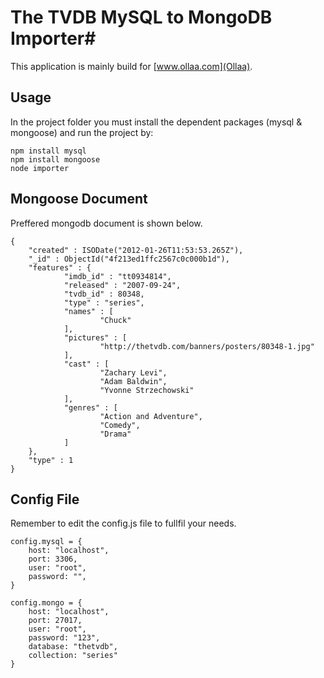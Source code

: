 # The TVDB MySQL to MongoDB Importer#

This application is mainly build for [www.ollaa.com](Ollaa).

## Usage ##

In the project folder you must install the dependent packages (mysql & mongoose) and run the project by:
	
	npm install mysql
	npm install mongoose
	node importer
	
## Mongoose Document ##

Preffered mongodb document is shown below.

	{
        "created" : ISODate("2012-01-26T11:53:53.265Z"),
        "_id" : ObjectId("4f213ed1ffc2567c0c000b1d"),
        "features" : {
                "imdb_id" : "tt0934814",
                "released" : "2007-09-24",
                "tvdb_id" : 80348,
                "type" : "series",
                "names" : [
                        "Chuck"
                ],
                "pictures" : [
                        "http://thetvdb.com/banners/posters/80348-1.jpg"
                ],
                "cast" : [
                        "Zachary Levi",
                        "Adam Baldwin",
                        "Yvonne Strzechowski"
                ],
                "genres" : [
                        "Action and Adventure",
                        "Comedy",
                        "Drama"
                ]
        },
        "type" : 1
	}

## Config File ## 

Remember to edit the config.js file to fullfil your needs.

	config.mysql = {
		host: "localhost",
		port: 3306,
		user: "root",
		password: "", 
	}

	config.mongo = {
		host: "localhost",
		port: 27017,
		user: "root",
		password: "123",
		database: "thetvdb",
		collection: "series"
	}

